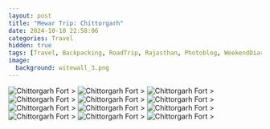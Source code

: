 ```yaml
---
layout: post
title: "Mewar Trip: Chittorgarh"
date: 2024-10-10 22:58:06
categories: Travel
hidden: true
tags: [Travel, Backpacking, RoadTrip, Rajasthan, Photoblog, WeekendDiaries]
image:
  background: witewall_3.png
---
```


<img src="https://i.imgur.com/cOkkhgu.jpg" alt="Chittorgarh Fort">
>

<img src="https://i.imgur.com/vgH6wdS.jpg" alt="Chittorgarh Fort">
>

<img src="https://i.imgur.com/KObk0wj.jpg" alt="Chittorgarh Fort">
>

<img src="https://i.imgur.com/WAiEKnI.jpg" alt="Chittorgarh Fort">
>

<img src="https://i.imgur.com/9ITbbde.jpg" alt="Chittorgarh Fort">
>

<img src="https://i.imgur.com/ObuIu80.jpg" alt="Chittorgarh Fort">
>

<img src="https://i.imgur.com/2P9oXdB.jpg" alt="Chittorgarh Fort">
>

<img src="https://i.imgur.com/joqXGEg.jpg" alt="Chittorgarh Fort">
>

<img src="https://i.imgur.com/HuNcCte.jpg" alt="Chittorgarh Fort">
>

<img src="https://i.imgur.com/Zk0CL8c.jpg" alt="Chittorgarh Fort">
>

<img src="https://i.imgur.com/NiECe6N.jpg" alt="Chittorgarh Fort">
>

<img src="https://i.imgur.com/YZOakHK.jpg" alt="Chittorgarh Fort">
>
